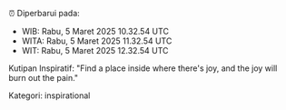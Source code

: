 ⏰ Diperbarui pada:
- WIB: Rabu, 5 Maret 2025 10.32.54 UTC
- WITA: Rabu, 5 Maret 2025 11.32.54 UTC
- WIT: Rabu, 5 Maret 2025 12.32.54 UTC

Kutipan Inspiratif:
"Find a place inside where there's joy, and the joy will burn out the pain."


Kategori: inspirational

